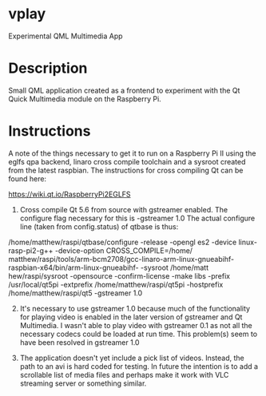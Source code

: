 # vplay
Experimental QML Multimedia App

Description
===========
Small QML application created as a frontend to experiment with the Qt Quick Multimedia module on the Raspberry Pi.

Instructions
============
A note of the things necessary to get it to run on a Raspberry Pi II using the eglfs qpa backend, linaro cross compile toolchain and a sysroot created from the latest raspbian. The instructions for cross compiling Qt can be found here:

https://wiki.qt.io/RaspberryPi2EGLFS

1. Cross compile Qt 5.6 from source with gstreamer enabled. The configure flag necessary for this is -gstreamer 1.0
The actual configure line (taken from config.status) of qtbase is thus:

/home/matthew/raspi/qtbase/configure -release -opengl es2 -device linux-rasp-pi2-g++ -device-option CROSS_COMPILE=/home/
matthew/raspi/tools/arm-bcm2708/gcc-linaro-arm-linux-gnueabihf-raspbian-x64/bin/arm-linux-gnueabihf- -sysroot /home/matt
hew/raspi/sysroot -opensource -confirm-license -make libs -prefix /usr/local/qt5pi -extprefix /home/matthew/raspi/qt5pi 
-hostprefix /home/matthew/raspi/qt5 -gstreamer 1.0

2. It's necessary to use gstreamer 1.0 because much of the functionality for playing video is enabled in the later version of gstreamer and Qt Multimedia. I wasn't able to play video with gstreamer 0.1 as not all the necessary codecs could be loaded at run time. This problem(s) seem to have been resolved in gstreamer 1.0

3. The application doesn't yet include a pick list of videos. Instead, the path to an avi is hard coded for testing. In future the intention is to add a scrollable list of media files and perhaps make it work with VLC streaming server or something similar.
